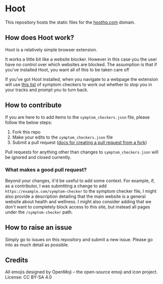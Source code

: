 # Hoot

This repository hosts the static files for the [hoothq.com](https://hoothq.com) domain.

## How does Hoot work?
Hoot is a relatively simple browser extension.

It works a little bit like a website blocker. However in this case you the user have no control over which websites are blocked. The assumption is that if you've installed Hoot, you want all of this to be taken care of!

If you've got Hoot installed, when you navigate to a webpage the extension will use [this list](https://hoothq.com/symptom_checkers.json) of symptom checkers to work out whether to stop you in your tracks and prompt you to turn back.

## How to contribute
If you are here to to add items to the `symptom_checkers.json` file, please follow the below steps:
1. Fork this repo 
2. Make your edits to the `symptom_checkers.json` file
4. Submit a pull request ([docs for creating a pull request from a fork](https://docs.github.com/en/pull-requests/collaborating-with-pull-requests/proposing-changes-to-your-work-with-pull-requests/creating-a-pull-request-from-a-fork))

Pull requests for anything other than changes to `symptom_checkers.json` will be ignored and closed currently.

### What makes a good pull request?
Beyond your changes, it'd be useful to add some context. For example, if, as a contributor, I was submitting a change to add `https://example.com/symptom-checker` to the symptom checker file, I might also provide a description detailing that the main website is a general website about health and wellness. I might also consider adding that we don't want to completely block access to this site, but instead all pages under the `/symptom-checker` path.

## How to raise an issue
Simply go to issues on this repository and submit a new issue. Please go into as much detail as possible.

## Credits
All emojis designed by OpenMoji – the open-source emoji and icon project. License: CC BY-SA 4.0
